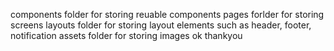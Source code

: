 components folder for storing reuable components
pages forlder for storing screens
layouts folder for storing layout elements such as header, footer, notification
assets folder for storing images
ok thankyou
